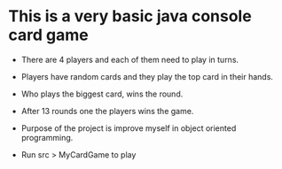 # This is a very basic java console card game

- There are 4 players and each of them need to play in turns.
- Players have random cards and they play the top card in their hands.
- Who plays the biggest card, wins the round.
- After 13 rounds one the players wins the game.

- Purpose of the project is improve myself in object oriented programming.
- Run src > MyCardGame to play
